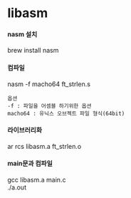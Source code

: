 # libasm  


#### nasm 설치  
brew install nasm  


#### 컴파일  
nasm -f macho64 ft_strlen.s  


    옵션  
    -f : 파일을 어셈블 하기위한 옵션  
    macho64 : 유닉스 오브젝트 파일 형식(64bit)  


#### 라이브러리화  
ar rcs libasm.a ft_strlen.o  


#### main문과 컴파일  
gcc libasm.a main.c  
./a.out
